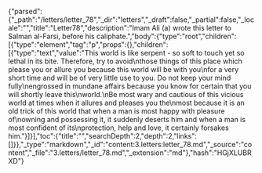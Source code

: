 {"parsed":{"_path":"/letters/letter_78","_dir":"letters","_draft":false,"_partial":false,"_locale":"","title":"Letter78","description":"Imam Ali (a) wrote this letter to Salman al-Farsi, before his caliphate.","body":{"type":"root","children":[{"type":"element","tag":"p","props":{},"children":[{"type":"text","value":"This world is like serpent - so soft to touch yet so lethal in its bite. Therefore, try to avoid\nthose things of this place which please you or allure you because this world will be with you\nfor a very short time and will be of very little use to you. Do not keep your mind fully\nengrossed in mundane affairs because you know for certain that you will shortly leave this\nworld.\nBe most wary and cautious of this vicious world at times when it allures and pleases you the\nmost because it is an old trick of this world that when a man is most happy with pleasure of\nowning and possessing it, it suddenly deserts him and when a man is most confident of its\nprotection, help and love, it certainly forsakes him."}]}],"toc":{"title":"","searchDepth":2,"depth":2,"links":[]}},"_type":"markdown","_id":"content:3.letters:letter_78.md","_source":"content","_file":"3.letters/letter_78.md","_extension":"md"},"hash":"HGjXLUBRXD"}